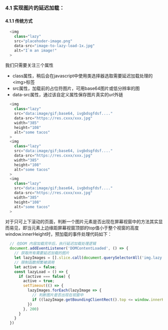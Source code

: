 <!--
 * @Author: renyong 995151172@qq.com
 * @Date: 2022-08-21 23:35:48
 * @LastEditors: Please set LastEditors
 * @LastEditTime: 2022-08-29 19:51:52
 * @FilePath: /GitHub/notes/web前端性能优化/第二篇/第四章 加载优化/图像延迟加载.md
 * @Description: 这是默认设置,请设置`customMade`, 打开koroFileHeader查看配置 进行设置: https://github.com/OBKoro1/koro1FileHeader/wiki/%E9%85%8D%E7%BD%AE
-->
### 4.1 实现图片的延迟加载：

#### 4.1.1 传统方式
```javascript
  <img
    class="lazy"
    src="placehoder-image.png"
    data-src="image-to-lazy-load-1x.jpg"
    alt="I`m an image!"
  >
```
我们只需要关注三个属性
 - class属性，稍后会在javascript中使用类选择器选取需要延迟加载处理的\<img>标签
 - src属性，加载前的占位符图片，可用base64图片或低分辨率的图
 - data-src属性，通过该自定义属性保存图片真实的url外链
 
```javascript
  <img
    class="lazy"
    src="data:image/gif;base64, ivgbdsgfdsf...."
    data-src="https://res.cxxx/xxx.jpg"
    width="385"
    height="108"
    alt="some tacos"
  >
  <img
    class="lazy"
    src="data:image/gif;base64, ivgbdsgfdsf...."
    data-src="https://res.cxxx/xxx.jpg"
    width="385"
    height="108"
    alt="some tacos"
  >
  <img
    class="lazy"
    src="data:image/gif;base64, ivgbdsgfdsf...."
    data-src="https://res.cxxx/xxx.jpg"
    width="385"
    height="108"
    alt="some tacos"
  >
```
对于只可上下滚动的页面，判断一个图片元素是否出现在屏幕视窗中的方法其实显而易见，即当元素上边缘距屏幕视窗顶部的top值小于整个视窗的高度window.innerHeight时，预加载的事件处理代码如下：
```javascript
  // 在DOM 内容加载完毕后，执行延迟加载处理逻辑
  document.addEventListener('DOMContentLoaded', () => {
    // 获取所有需要延迟加载的图片
    let lazyImages = [].slice.call(document.querySelectorAll('img.lazy'));
    // 限制函数频繁被调用
    let active = false;
    const lazyLoad = () => {
      if (active === false) {
        active = true;
        setTimeout(() => {
          lazyImages.forEach(lazyImage => {
            // 判断图片是否出现在视窗中
            if ((lazyImage.getBoundingClientRect().top <= window.innerHeight))
          })
        }, 200)
      }
    }
  })
```
